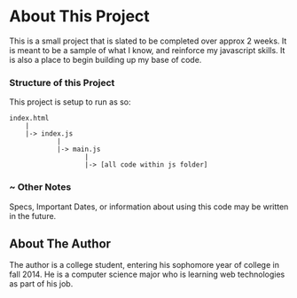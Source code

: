 
# About This Project

This is a small project that is slated to be completed over approx 2 weeks.  It is meant to be a sample of what I know, 
and reinforce my javascript skills.  It is also a place to begin building up my base of code.



### Structure of this Project

This project is setup to run as so:

    index.html
        |
        |-> index.js
                |
                |-> main.js
                       |
                       |-> [all code within js folder]


### ~ Other Notes

Specs, Important Dates, or information about using this code may be written in the future.


## About The Author

The author is a college student, entering his sophomore year of college in fall 2014.  He is a computer science major
who is learning web technologies as part of his job.